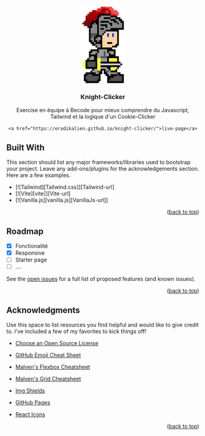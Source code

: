 <a name="readme-top"></a>


<!-- PROJECT SHIELDS -->
<!--
*** I'm using markdown "reference style" links for readability.
*** Reference links are enclosed in brackets [ ] instead of parentheses ( ).
*** See the bottom of this document for the declaration of the reference variables
*** for contributors-url, forks-url, etc. This is an optional, concise syntax you may use.
*** https://www.markdownguide.org/basic-syntax/#reference-style-links



<!-- PROJECT LOGO -->
<br />
<div align="center">
    <img src="pictures/8bitKnight.png" alt="Logo" width="110" height="200">
  

  <h3 class ="trickster text-center" >Knight-Clicker</h3>

  <p text-align="center">
     Exercise en équipe à Becode pour mieux comprendre du Javascript, Tailwind et la logique d'un Cookie-Clicker
  </p>

    <a href="https://eradikalien.github.io/knight-clicker/">live-page</a>

</div>


## Built With

This section should list any major frameworks/libraries used to bootstrap your project. Leave any add-ons/plugins for the acknowledgements section. Here are a few examples.

* [![Tailwind][Tailwind.css]][Tailwind-url]
* [![Vite][vite]][Vite-url]
* [![Vanilla.js][vanilla.js][VanillaJs-url]]

<p align="right">(<a href="#readme-top">back to top</a>)</p>



<!-- ROADMAP -->
## Roadmap

- [x] Fonctionalité
- [x] Responsive
- [ ] Starter page
- [ ] ....

See the [open issues](https://github.com/othneildrew/Best-README-Template/issues) for a full list of proposed features (and known issues).

<p align="right">(<a href="#readme-top">back to top</a>)</p>



<!-- ACKNOWLEDGMENTS -->
## Acknowledgments

Use this space to list resources you find helpful and would like to give credit to. I've included a few of my favorites to kick things off!

* [Choose an Open Source License](https://choosealicense.com)
* [GitHub Emoji Cheat Sheet](https://www.webpagefx.com/tools/emoji-cheat-sheet)
* [Malven's Flexbox Cheatsheet](https://flexbox.malven.co/)
* [Malven's Grid Cheatsheet](https://grid.malven.co/)
* [Img Shields](https://shields.io)
* [GitHub Pages](https://pages.github.com)

* [React Icons](https://react-icons.github.io/react-icons/search)

<p align="right">(<a href="#readme-top">back to top</a>)</p>



